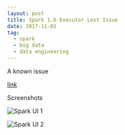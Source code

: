 ```yaml
---
layout: post
title: Spark 1.6 Executor Lost Issue
date: 2017-11-01
tag:
  - spark
  - big data
  - data engineering
---
```


A known issue

[link](https://issues.apache.org/jira/browse/SPARK-16702)


Screenshots

![Spark UI 1](/images/posts/spark_executor_lost_1)

![Spark UI 2](/images/posts/spark_executor_lost_2)